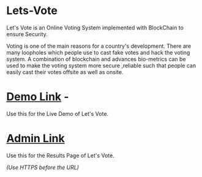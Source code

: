 # Lets-Vote
Let's Vote is an Online Voting System implemented with BlockChain to ensure Security.

Voting is one of the main reasons for a country's development. There are many loopholes which people use to cast fake votes and hack the voting system. A combination of blockchain and advances bio-metrics can be used to make the voting system more secure ,reliable such that people can easily cast their votes offsite as well as onsite.

# [Demo Link](https://qusade.com/codeslashes/) - 

Use this for the Live Demo of Let's Vote.

# [Admin Link](https://qusade.com/codeslashes/admin.php)

Use this for the Results Page of Let's Vote.

*(Use HTTPS before the URL)*
